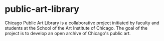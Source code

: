 public-art-library
==================

Chicago Public Art Library is a collaborative project initiated by faculty and students at the School of the Art Institute of Chicago. The goal of the project is to develop an open archive of Chicago's public art.
